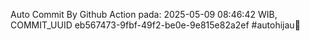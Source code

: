 Auto Commit By Github Action pada: 2025-05-09 08:46:42 WIB, COMMIT_UUID eb567473-9fbf-49f2-be0e-9e815e82a2ef #autohijau🗿
